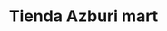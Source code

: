---
title: "Tienda Azburi mart"
url: /santo-domingo-yanhuitlan/tienda-azburi-mart/
shop: general
---